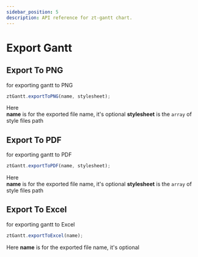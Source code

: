 ```yaml
---
sidebar_position: 5
description: API reference for zt-gantt chart.
---
```


# Export Gantt

## Export To PNG

for exporting gantt to PNG

```js title="exportToPNG"
ztGantt.exportToPNG(name, stylesheet);
```

Here  
**name** is for the exported file name, it's optional
**stylesheet** is the `array` of style files path

## Export To PDF

for exporting gantt to PDF

```js title="exportToPDF"
ztGantt.exportToPDF(name, stylesheet);
```

Here  
**name** is for the exported file name, it's optional
**stylesheet** is the `array` of style files path

## Export To Excel

for exporting gantt to Excel

```js title="exportToExcel"
ztGantt.exportToExcel(name);
```

Here **name** is for the exported file name, it's optional
